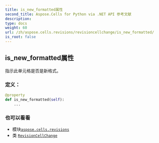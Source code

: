 ```yaml
---
title: is_new_formatted属性
second_title: Aspose.Cells for Python via .NET API 参考文献
description:
type: docs
weight: 60
url: /zh/aspose.cells.revisions/revisioncellchange/is_new_formatted/
is_root: false
---
```

## is_new_formatted属性

指示此单元格是否是新格式。
### 定义：
```python
@property
def is_new_formatted(self):
    ...
```

### 也可以看看
* 模块[`aspose.cells.revisions`](../../)
* 类 [`RevisionCellChange`](/cells/python-net/zh/aspose.cells.revisions/revisioncellchange)
